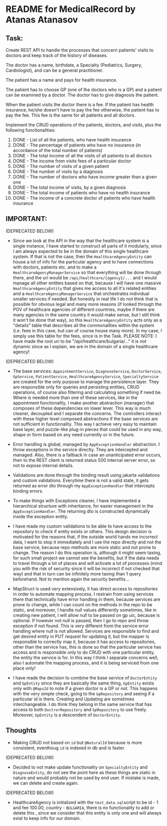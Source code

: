 # README for MedicalRecord by Atanas Atanasov

## Task:

Create REST API to handle the processes that concern patients' visits to doctors
and keep track of the history of diseases.

The doctor has a name, birthdate, a Specialty (Pediatrics, Surgery, Cardiologist),
and can be a general practitioner.

The patient has a name and pays for health insurance.

The patient has to choose GP (one of the doctors who is a GP) and a patient can be examined by a doctor.
The doctor has to give diagnosis the patient.

When the patient visits the doctor there is a fee. If the patient has health insurance,
he/she doesn't have to pay the fee otherwise, the patient has to pay the fee.
This fee is the same for all patients and all doctors.

Implement the CRUD operations of the patients, doctors, and visits, plus the following functionalities:

1. DONE - List of all the patients, who have health insurance 
2. DONE - The percentage of patients who have no insurance (in accordance of the total number of patients)
3. DONE - The total income of all the visits of all patients to all doctors 
4. DONE - The income from visits fees of a particular doctor 
5. DONE - The number of visits of a given patient 
6. DONE - The number of visits by a diagnosis 
7. DONE - The number of doctors who have income greater than a given one 
8. DONE - The total income of visits, by a given diagnosis 
9. DONE - The total income of patients who have no health insurance 
10. DONE - The income of a concrete doctor of patients who have health insurance

## IMPORTANT:

(DEPRECATED BELOW)
- Since we look at the API in the way that the healthcare system is a single instance, I have started to construct
all parts of it modularly, since I am always expected to be in the domain of this single healthcare system. If that
is not the case, then the `HealthcareAgencyEntity` can house a lot of info for the particular agency and to have
connections with doctors, patients etc. and to make a `HealthcareAgencyManagerService` so that everything will be
done through there, and the uri would be `/api/healthcare/{agency}/...` and I would manage all other entities based on that,
because I will have one massive `HealthcareAgencyEntity` that gives me access to all it's related entities
and a `HealthcareAgencyManagerService` that orchestrates individual smaller services if needed.
But honestly in real life I do not think that is possible for obvious legal
and many more reasons (if looked through the POV of healthcare agencies of different countries, maybe if there are
many agencies in the same country it would make sense, but I still think it won't be done that way),
so this `HealthcareAgencyEntity` acts only as a "details" table that describes all the commonalities within the system
(i.e. fees in this case, but can of course house many more). In my case, I simply use this table for the fees, since is
in the Task. PLEASE NOTE: I have made the root uri to be "/api/healthcare/bulgaria/..." it is not dynamic since as I
explain, we are in the domain of a single healthcare agency!

(DEPRECATED BELOW)
- The base services: `AppointmentService`, `DiagnoseService`, `DoctorService`, `GpService`, `PatientService`, `HealthcareAgencyService`, `SpecialtyService`
are created for the only purpose to manage the persistence layer. They are responsible only for queries and persisting entities, CRUD operations, of course also filtering and calculating something if need be.
Where is needed more than one of these services, like in the appointment functionality, I make
another abstraction (manager) that composes of these dependencies on lower lever. This way is much cleaner, decoupled and I separate
the concerns. The controllers interact with these higher level composed abstractions if the base services are not sufficient in functionality.
This way I achieve very easy to maintain base layer, and puzzle-like plug-in pieces that could be used in any way, shape or form
based on any need currently or in the future.

- Error handling is global, managed by `AppExceptionHandler` abstraction. I throw exceptions in the service directly. They are intercepted and managed.
Also, there is a fallback in case an unanticipated error occurs, then to the REST client is returned status 500 internal server error, so not to expose internal details.

- Validations are done through the binding result using jakarta validations and custom validations. Everytime there is not a valid state,
it gets returned as error dto through my `AppExceptionHandler` that intercepts binding errors.

- To make things with Exceptions cleaner, I have implemented a hierarchical structure with inheritance, for easier management
in the `AppExceptionHandler`. The returning dto is constructed dynamically inside the exception entity.

- I have made my custom validations to be able to have access to the repository to check if entity exists or others.
This design decision is motivated for the reasons that, if the outside world hands me incorrect data, I want to stop it immediately
and I use the repo directly and not the base service, because repo methods are more static and not prone to change.
The reason I do this operation is, although it might seem taxing, for such small project we cannot see the benefits,
but if the data needs to travel through a lot of places and will activate a lot of processes (mind you with the risk of security since it will be incorrect if not checked that way)
and that in turn can be infinitely more taxing than 1 query beforehand. Not to mention again the security benefits...

- MapStruct is used very extensively, it has direct access to repositories in order to automate mapping process. I restrain
from using services there that technically have error handling in them, because services are prone to change, while I can
count on the methods in the repo to be static, and moreover, I handle null values differently sometimes, like in creating new patient,
I will allow null to be passed on gp uic, because is optional. If however not null is passed, then I go to repo and throw exception
if not found. This is very different from the service error handling where null is not allowed. Services are responsible to find
and get desired entity in PUT request for updating it, but the mapper is responsible to correctly map it, because it has access
to repositories, other than the service has, this is done so that the particular service has access and is responsible only to
do CRUD with one particular entity, the entity the service is for. In this way I think I separate concerns well, also 
I automate the mapping process, and it is being serviced from one place only!

- I have made the decision to combine the base service of `DoctorEntity` and `GpEntity` since they are basically the same thing,
`GpEntity` exists only with `@MapsId` to note if a given doctor is a GP or not. This happens with the very simple check, going to the
`GpRepository` and seeing if a particular id is there. Creating and Updating are sometimes interchangeable. I do think they belong
in the same service that has access to both `DoctrorRepository` and `GpRepository` to use freely. Moreover, `GpEntity` is a
descendent of `DoctorEntity`.

## Thoughts

- Making CRUD not based on `id` but `@NaturalId` because is more consistent, eventhoug `id` is indexed in db and is faster.

(DEPRECATED BELOW)
- Decided to not make update functionality on `SpecialtyEntity` and `DiagnoseEntity`, do not see the point here as these
things are static in nature and would probably not be used by end user. If mistake is made, we can delete and create again.

(DEPRECATED BELOW)
- HealthcareAgency is initialized with the `test_data.sql`script to be id - 1 and fee 100.00, country - `BULGARIA`, there is no
functionality to add or delete this , since we consider that this entity is only one and will always exist to keep
info for our domain.